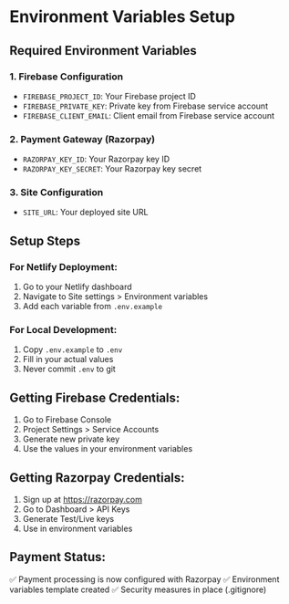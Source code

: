 # Environment Variables Setup

## Required Environment Variables

### 1. Firebase Configuration
- `FIREBASE_PROJECT_ID`: Your Firebase project ID
- `FIREBASE_PRIVATE_KEY`: Private key from Firebase service account
- `FIREBASE_CLIENT_EMAIL`: Client email from Firebase service account

### 2. Payment Gateway (Razorpay)
- `RAZORPAY_KEY_ID`: Your Razorpay key ID
- `RAZORPAY_KEY_SECRET`: Your Razorpay key secret

### 3. Site Configuration
- `SITE_URL`: Your deployed site URL

## Setup Steps

### For Netlify Deployment:
1. Go to your Netlify dashboard
2. Navigate to Site settings > Environment variables
3. Add each variable from `.env.example`

### For Local Development:
1. Copy `.env.example` to `.env`
2. Fill in your actual values
3. Never commit `.env` to git

## Getting Firebase Credentials:
1. Go to Firebase Console
2. Project Settings > Service Accounts
3. Generate new private key
4. Use the values in your environment variables

## Getting Razorpay Credentials:
1. Sign up at https://razorpay.com
2. Go to Dashboard > API Keys
3. Generate Test/Live keys
4. Use in environment variables

## Payment Status:
✅ Payment processing is now configured with Razorpay
✅ Environment variables template created
✅ Security measures in place (.gitignore)